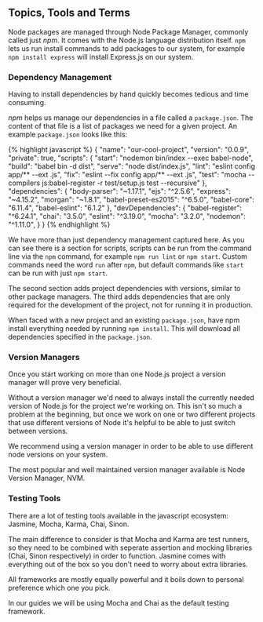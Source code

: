 ## Topics, Tools and Terms

Node packages are managed through Node Package Manager, commonly called just _npm_. It comes with the Node.js language distribution itself.
`npm` lets us run install commands to add packages to our system, for example `npm install express` will install Express.js on our system.

### Dependency Management

Having to install dependencies by hand quickly becomes tedious and time consuming.

_npm_ helps us manage our dependencies in a file called a `package.json`.
The content of that file is a list of packages we need for a given project.
An example `package.json` looks like this:

{% highlight javascript %}
{
  "name": "our-cool-project",
  "version": "0.0.9",
  "private": true,
  "scripts": {
    "start": "nodemon bin/index --exec babel-node",
    "build": "babel bin -d dist",
    "serve": "node dist/index.js",
    "lint": "eslint config app/** --ext .js",
    "fix": "eslint --fix config app/** --ext .js",
    "test": "mocha --compilers js:babel-register -r test/setup.js test --recursive"
  },
  "dependencies": {
    "body-parser": "~1.17.1",
    "ejs": "^2.5.6",
    "express": "~4.15.2",
    "morgan": "~1.8.1",
    "babel-preset-es2015": "^6.5.0",
    "babel-core": "6.11.4",
    "babel-eslint": "6.1.2"
  },
  "devDependencies": {
    "babel-register": "^6.24.1",
    "chai": "3.5.0",
    "eslint": "^3.19.0",
    "mocha": "3.2.0",
    "nodemon": "^1.11.0",
  }
}
{% endhighlight %}

We have more than just dependency management captured here.
As you can see there is a section for scripts, scripts can be run from the command line via the `npm` command, for example `npm run lint` or `npm start`.
Custom commands need the word `run` after `npm`, but default commands like `start` can be run with just `npm start`.

The second section adds project dependencies with versions, similar to other package managers.
The third adds dependencies that are only required for the development of the project, not for running it in production.

When faced with a new project and an existing `package.json`, have npm install everything needed by running `npm install`.
This will download all dependencies specified in the `package.json`.


### Version Managers

Once you start working on more than one Node.js project a version manager will prove very beneficial.

Without a version manager we'd need to always install the currently needed version of Node.js for the project we're working on.
This isn't so much a problem at the beginning, but once we work on one or two different projects that use different versions of Node it's helpful to be able to just switch between versions.

We recommend using a version manager in order to be able to use different node versions on your system.

The most popular and well maintained version manager available is Node Version
Manager, NVM.


### Testing Tools

There are a lot of testing tools available in the javascript ecosystem: Jasmine, Mocha, Karma, Chai, Sinon.

The main difference to consider is that Mocha and Karma are test runners, so they need to be combined with seperate assertion and mocking libraries (Chai, Sinon respectively) in order to function.
Jasmine comes with everything out of the box so you don't need to worry about extra libraries.

All frameworks are mostly equally powerful and it boils down to personal preference which one you pick.

In our guides we will be using Mocha and Chai as the default testing framework.
